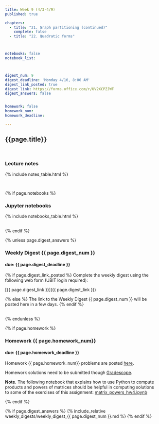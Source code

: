 ```yaml
---
title: Week 9 (4/3-4/9)
published: true

chapters:
  - title: "21. Graph partitioning (continued)"
    complete: false
  - title: "22. Quadratic forms"



notebooks: false
notebook_list:



digest_num: 9
digest_deadline: 'Monday 4/10, 8:00 AM'
digest_link_posted: true
digest_link: https://forms.office.com/r/UV2XCPZJWF
digest_answers: false


homework: false
homework_num:
homework_deadline:

---
```


<style>
    ul {
        padding-left: 20px;
    }
</style>


## {{page.title}}

<br/>

### Lecture notes

{% include notes_table.html %}

<br/>

{% if page.notebooks %}
### Jupyter notebooks

{% include notebooks_table.html %}

<br/>
{% endif %}


{% unless page.digest_answers %}
### Weekly Digest {{ page.digest_num }}
#### due: {{ page.digest_deadline }}

{% if page.digest_link_posted %}
Complete the weekly digest using the following web form (UBIT login required):

[{{ page.digest_link }}]({{ page.digest_link }})

{% else %}
The link to the Weekly Digest {{ page.digest_num }} will be posted here
in a few days.
{% endif %}

<br/>
{% endunless %}


{% if page.homework %}
### Homework {{ page.homework_num}}
#### due: {{ page.homework_deadline }}

Homework {{ page.homework_num}} problems are posted <a href="{{ site.baseurl }}/assets/homework/hw_{{ page.homework_num }}.pdf" target="_blank">here</a>.

Homework solutions need to be submitted though [Gradescope](https://www.gradescope.com/).

**Note.** The following notebook that explains how to use Python to compute products and powers of matrices should
be helpful in computing solutions to some of the exercises of this assignment:
 <a href="{{site.baseurl}}/assets/notebooks/matrix_powers_hw4.ipynb" target="_blank">matrix_powers_hw4.ipynb</a>

{% endif %}



{% if page.digest_answers %}
{% include_relative weekly_digests/weekly_digest_{{ page.digest_num }}.md %}
{% endif %}